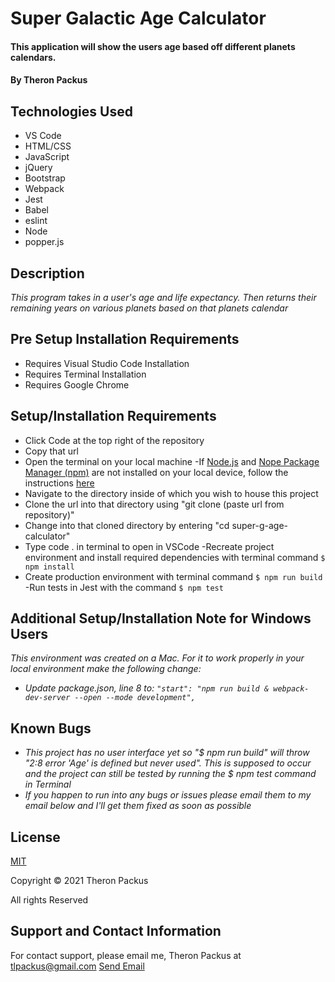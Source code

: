 # Super Galactic Age Calculator

#### This application will show the users age based off different planets calendars.


#### By Theron Packus

## Technologies Used

* VS Code
* HTML/CSS
* JavaScript
* jQuery
* Bootstrap
* Webpack
* Jest
* Babel
* eslint
* Node
* popper.js

## Description

_This program takes in a user's age and life expectancy. Then returns their remaining years on various planets based on that planets calendar_

## Pre Setup Installation Requirements

- Requires Visual Studio Code Installation
- Requires Terminal Installation
- Requires Google Chrome

## Setup/Installation Requirements

- Click Code at the top right of the repository
- Copy that url
- Open the terminal on your local machine
-If [Node.js](https://nodejs.org/en/) and [Nope Package Manager (npm)](https://www.npmjs.com/) are not installed on your local device, follow the instructions [here](https://www.learnhowtoprogram.com/intermediate-javascript/getting-started-with-javascript/installing-node-js)
- Navigate to the directory inside of which you wish to house this project
- Clone the url into that directory using "git clone (paste url from repository)"
- Change into that cloned directory by entering "cd super-g-age-calculator"
- Type code . in terminal to open in VSCode
-Recreate project environment and install required dependencies with terminal command `$ npm install`
- Create production environment with terminal command `$ npm run build`
-Run tests in Jest with the command `$ npm test`

## Additional Setup/Installation Note for Windows Users

_This environment was created on a Mac. For it to work properly in your local environment make the following change:_
* _Update package.json, line 8 to: `"start": "npm run build & webpack-dev-server --open --mode development",`_

## Known Bugs

* _This project has no user interface yet so "$ npm run build" will throw "2:8  error  'Age' is defined but never used". This is supposed to occur and the project can still be tested by running the $ npm test command in Terminal_
* _If you happen to run into any bugs or issues please email them to my email below and I'll get them fixed as soon as possible_

## License

[MIT](LICENSE.txt)

Copyright © 2021 Theron Packus

All rights Reserved

## Support and Contact Information

For contact support, please email me, Theron Packus at tlpackus@gmail.com <a href = "mailto: tlpackus@gamil.com">Send Email</a>


